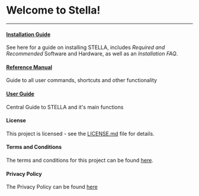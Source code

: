 # Welcome to Stella!
----------------------------
#### [Installation Guide](Cat/Installation.md)
See here for a guide on installing STELLA, includes _Required and Recommended_ Software and Hardware, as well as an _Installation FAQ_.

#### [Reference Manual](Cat/ref_manual.md)
Guide to all user commands, shortcuts and other functionality

#### [User Guide](Cat/user_guide.md)
Central Guide to STELLA and it's main functions


#### License
This project is licensed - see the [LICENSE.md](Cat/LICENSE.md) file for details.

#### Terms and Conditions
The terms and conditions for this project can be found [here](Cat/ts_and_cs.md).

#### Privacy Policy
The Privacy Policy can be found [here](Cat/privacy.md)
